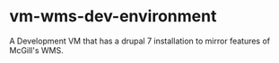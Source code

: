 vm-wms-dev-environment
======================

A Development VM that has a drupal 7 installation to mirror features of McGill's WMS.
